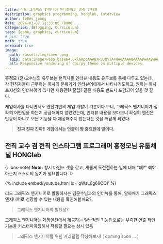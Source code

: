 ```yaml
---
title: 리드 그래픽스 엔지니어 인터뷰어의 솔직 인터뷰
description: graphics programming, honglab, interview
author: foDev_jeong
date: 2024-03-07 11:33:00 +0800
categories: [Blogging, Curriculum]
tags: [game, graphics, curriculum]
# pin: true
math: true
mermaid: true
image:
  path: /assets/img/cover.png
  lqip: data:image/webp;base64,UklGRpoAAABXRUJQVlA4WAoAAAAQAAAADwAABwAAQUxQSDIAAAARL0AmbZurmr57yyIiqE8oiG0bejIYEQTgqiDA9vqnsUSI6H+oAERp2HZ65qP/VIAWAFZQOCBCAAAA8AEAnQEqEAAIAAVAfCWkAALp8sF8rgRgAP7o9FDvMCkMde9PK7euH5M1m6VWoDXf2FkP3BqV0ZYbO6NA/VFIAAAA
  alt: Responsive rendering of Chirpy theme on multiple devices.
---
```



   
홍정모 (전)교수님의 유투브는 현직자들 인터뷰 내용도 유투브를 통해 다루고 있는데, 각 현직자들이 근무하는 회사의 분위기가 인터뷰어에게서 나타나기도하고, 원하는 회사 포지션의 인터뷰어가 있다면 채용관련 꿀팁? 같은 내용도 반드시 포함되어 있을 것 같다.

게임회사를 다니면서도 엔진기반의 게임 개발이 기본이다 보니, 그래픽스 엔지니어가 정확히 어떤일을 하는지 궁금해하지 않았었는데, 인터뷰 내용을 보다보니 확실히 엔진은 만능이 아니고 모든 기능을 다 제공해주지 않는다는 것을 깨닫게 되었다.

> **진짜 진짜 진짜!! 게임에서는 연출이 짱 중요한데 말이다.**

## **전직 교수 겸 현직  인스타그램 프로그래머 홍정모님 유툽채널 HONGlab**

{: .box-note}
**Note:** 항시 마인드 셋을 갖고, 새롭게 도전전하는 일에 대해 "왜?" 해야하는지 스스로의 동기가 필요합니다 :D


{% include embed/youtube.html id='qWsL6g66OOI' %}

리드 그래픽스 엔지니어로 활동하시는 김문수님과의 인터뷰를 통해, 알짜배기 그래픽스 엔지니어로 성장할 수 있는 내용을 확인해볼까요?

> 그래픽스 엔지니어의 필요성?   

그래픽스 엔지니어는 게임엔진에서 제공하는 일반적인 기능만으로는 부족한 연출 적인 기능을 커스터마이징해서 적용할 필요는 상시 있음


> 그래픽스 엔지니어를 위한 커리큘럼 작성해보자! ( coming soon ... )


